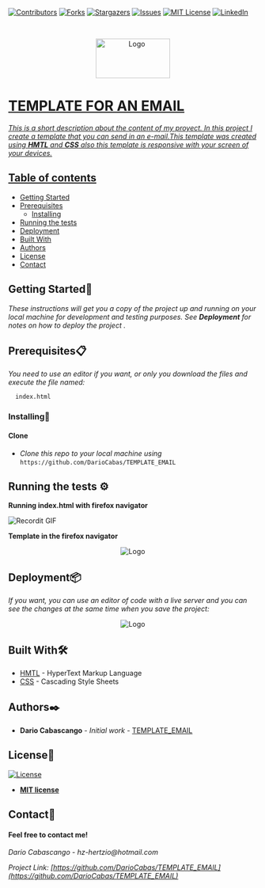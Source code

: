 [![Contributors][contributors-shield]][contributors-url]
[![Forks][forks-shield]][forks-url]
[![Stargazers][stars-shield]][stars-url]
[![Issues][issues-shield]][issues-url]
[![MIT License][license-shield]][license-url]
[![LinkedIn][linkedin-shield]][linkedin-url]

<!-- PROJECT LOGO -->

<br />
<p align="center">
  <a href="https://github.com/DarioCabas/ROS_Webpage">
    <img src="https://imageog.flaticon.com/icons/png/512/25/25231.png?size=1200x630f&pad=10,10,10,10&ext=png&bg=FFFFFFFF" alt="Logo" width="150" height="80"
  </a>
</p>

# TEMPLATE FOR AN EMAIL 

_This is a short description about the content of my proyect. In this project I create a template that you can send in an e-mail.This template was created using **_HMTL_** _and_ **_CSS_** also this template is responsive with your screen of your devices._

## Table of contents
* [Getting Started](#Getting-Started)
* [Prerequisites](#Prerequisites)
  * [Installing](#Installing)
* [Running the tests](#running-the-tests)
* [Deployment](#deployment)
* [Built With](#built-With)
* [Authors](#Suthors)
* [License](#License)
* [Contact](#Contact)



## Getting Started🚀


_These instructions will get you a copy of the project up and running on your local machine for development and testing purposes. See_ **_Deployment_** _for notes on how to deploy the project ._


## Prerequisites:clipboard:

_You need to use an editor if you want, or only you download the files and execute the file named:_ 


```
  index.html
```


### Installing🔧

#### Clone

- _Clone this repo to your local machine using_ `https://github.com/DarioCabas/TEMPLATE_EMAIL`

## Running the tests ⚙️

**Running index.html with firefox navigator**

![Recordit GIF](http://g.recordit.co/lbKzLLWMum.gif)

**Template in the firefox navigator**
<p align="center">
    <img src="http://g.recordit.co/tAi3tcIfoo.gif" alt="Logo">

</p>


## Deployment📦

_If you want, you can use an editor of code with a live server and you can see the changes at the same time when you save the project:_

<p align="center">
    <img src="http://g.recordit.co/TtbT6sYqv5.gif" alt="Logo">
</p>



## Built With🛠️

* [HMTL](https://codigofacilito.com/articulos/que-es-html) - HyperText Markup Language
* [CSS](https://es.wikipedia.org/wiki/Hoja_de_estilos_en_cascada) - Cascading Style Sheets

## Authors✒️

* **Dario Cabascango** - *Initial work* - [TEMPLATE_EMAIL](https://github.com/DarioCabas)

## License📄

[![License](http://img.shields.io/:license-mit-blue.svg?style=flat-square)](http://badges.mit-license.org)

- **[MIT license](http://opensource.org/licenses/mit-license.php)**


## Contact:e-mail: 

#### Feel free to contact me!

_Dario Cabascango_  - _hz-hertzio@hotmail.com_ 

_Project Link:_ _[https://github.com/DarioCabas/TEMPLATE_EMAIL](https://github.com/DarioCabas/TEMPLATE_EMAIL)_


<!-- MARKDOWN LINKS & IMAGES -->
<!-- https://www.markdownguide.org/basic-syntax/#reference-style-links -->
[contributors-shield]: https://img.shields.io/github/contributors/DarioCabas/TEMPLATE_EMAIL.svg?style=flat-square
[contributors-url]: https://github.com/DarioCabas/TEMPLATE_EMAIL/graphs/contributors
[forks-shield]: https://img.shields.io/github/forks/DarioCabas/TEMPLATE_EMAIL.svg?style=flat-square
[forks-url]: https://github.com/DarioCabas/TEMPLATE_EMAIL/network/members
[stars-shield]: https://img.shields.io/github/stars/DarioCabas/TEMPLATE_EMAIL.svg?style=flat-square
[stars-url]: https://github.com/DarioCabas/TEMPLATE_EMAIL/stargazers
[issues-shield]: https://img.shields.io/github/issues/DarioCabas/TEMPLATE_EMAIL.svg?style=flat-square
[issues-url]: https://github.com/DarioCabas/TEMPLATE_EMAIL/issues
[license-shield]: https://img.shields.io/github/license/DarioCabas/TEMPLATE_EMAIL.svg?style=flat-square
[license-url]: https://github.com/DarioCabas/TEMPLATE_EMAIL/blob/master/LICENSE.txt
[linkedin-shield]: https://img.shields.io/badge/-LinkedIn-black.svg?style=flat-square&logo=linkedin&colorB=555
[linkedin-url]: https://linkedin.com/in/dario-cabascango-9724431a3


